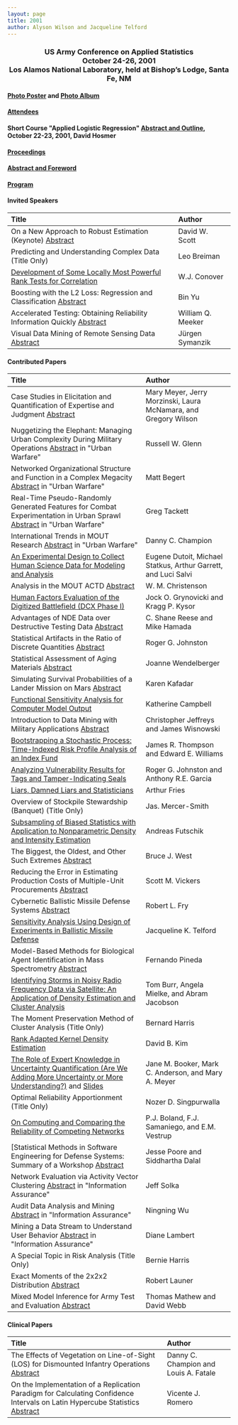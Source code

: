 ```yaml
---
layout: page
title: 2001
author: Alyson Wilson and Jacqueline Telford
---
```

<div align="center"><h3>US Army Conference on Applied Statistics<br>
October 24-26, 2001<br>
Los Alamos National Laboratory, held at Bishop’s Lodge, Santa Fe, NM</h3></div>


#### [Photo Poster](https://alysongwilson.github.io/ACAS/DOE6/2001.pdf) and [Photo Album](https://alysongwilson.github.io/ACAS/ACAS01/Photos/Photos.html)

#### [Attendees](https://alysongwilson.github.io/ACAS/ACAS01/Attendee2001.pdf)

#### Short Course "Applied Logistic Regression" [Abstract and Outline](https://alysongwilson.github.io/ACAS/DOE6/Master01.pdf#page=10), October 22-23, 2001, David Hosmer

#### [Proceedings](https://alysongwilson.github.io/ACAS/DOE6/Master01.pdf#page=1)

#### [Abstract and Foreword](https://alysongwilson.github.io/ACAS/DOE6/Master01.pdf#page=8)

#### [Program](https://alysongwilson.github.io/ACAS/DOE6/Master01.pdf#page=3)


#### Invited Speakers

| Title | Author |
| :--- | :--- |
| On a New Approach to Robust Estimation (Keynote) [Abstract](https://alysongwilson.github.io/ACAS/DOE6/Master01.pdf#page=12) | David W. Scott |
| Predicting and Understanding Complex Data (Title Only) | Leo Breiman |
| [Development of Some Locally Most Powerful Rank Tests for Correlation](https://alysongwilson.github.io/ACAS/DOE6/Master01.pdf#page=88) | W.J. Conover |
| Boosting with the L2 Loss: Regression and Classification [Abstract](https://alysongwilson.github.io/ACAS/DOE6/Master01.pdf#page=110) | Bin Yu |
| Accelerated Testing: Obtaining Reliability Information Quickly [Abstract](https://alysongwilson.github.io/ACAS/DOE6/Master01.pdf#page=181) | William Q. Meeker |
| Visual Data Mining of Remote Sensing Data [Abstract](https://alysongwilson.github.io/ACAS/DOE6/Master01.pdf#page=183) | Jürgen Symanzik |


#### Contributed Papers

| Title | Author |
| :--- | :--- |
| Case Studies in Elicitation and Quantification of Expertise and Judgment [Abstract](https://alysongwilson.github.io/ACAS/DOE6/Master01.pdf#page=12) | Mary Meyer, Jerry Morzinski, Laura McNamara, and Gregory Wilson |
| Nuggetizing the Elephant: Managing Urban Complexity During Military Operations [Abstract](https://alysongwilson.github.io/ACAS/DOE6/Master01.pdf#page=14) in "Urban Warfare" | Russell W. Glenn |
| Networked Organizational Structure and Function in a Complex Megacity [Abstract](https://alysongwilson.github.io/ACAS/DOE6/Master01.pdf#page=14) in "Urban Warfare" | Matt Begert |
| Real-Time Pseudo-Randomly Generated Features for Combat Experimentation in Urban Sprawl [Abstract](https://alysongwilson.github.io/ACAS/DOE6/Master01.pdf#page=15) in "Urban Warfare" | Greg Tackett |
| International Trends in MOUT Research [Abstract](https://alysongwilson.github.io/ACAS/DOE6/Master01.pdf#page=15) in "Urban Warfare" | Danny C. Champion|
| [An Experimental Design to Collect Human Science Data for Modeling and Analysis](https://alysongwilson.github.io/ACAS/DOE6/Master01.pdf#page=17) | Eugene Dutoit, Michael Statkus, Arthur Garrett, and Luci Salvi |
| Analysis in the MOUT ACTD [Abstract](https://alysongwilson.github.io/ACAS/DOE6/Master01.pdf#page=25) | W. M. Christenson |
| [Human Factors Evaluation of the Digitized Battlefield (DCX Phase I)](https://alysongwilson.github.io/ACAS/DOE6/Master01.pdf#page=26) | Jock O. Grynovicki and Kragg P. Kysor |
| Advantages of NDE Data over Destructive Testing Data [Abstract](https://alysongwilson.github.io/ACAS/DOE6/Master01.pdf#page=41) | C. Shane Reese and Mike Hamada |
| Statistical Artifacts in the Ratio of Discrete Quantities [Abstract](https://alysongwilson.github.io/ACAS/DOE6/Master01.pdf#page=42) | Roger G. Johnston |
| Statistical Assessment of Aging Materials [Abstract](https://alysongwilson.github.io/ACAS/DOE6/Master01.pdf#page=43) | Joanne Wendelberger |
| Simulating Survival Probabilities of a Lander Mission on Mars [Abstract](https://alysongwilson.github.io/ACAS/DOE6/Master01.pdf#page=43) | Karen Kafadar |
| [Functional Sensitivity Analysis for Computer Model Output](https://alysongwilson.github.io/ACAS/DOE6/Master01.pdf#page=44) | Katherine Campbell |
| Introduction to Data Mining with Military Applications [Abstract](https://alysongwilson.github.io/ACAS/DOE6/Master01.pdf#page=56) | Christopher Jeffreys and James Wisnowski |
| [Bootstrapping a Stochastic Process: Time-Indexed Risk Profile Analysis of an Index Fund](https://alysongwilson.github.io/ACAS/DOE6/Master01.pdf#page=59) | James R. Thompson and Edward E. Williams |
| [Analyzing Vulnerability Results for Tags and Tamper-Indicating Seals](https://alysongwilson.github.io/ACAS/DOE6/Master01.pdf#page=69) | Roger G. Johnston and Anthony R.E. Garcia |
| [Liars, Damned Liars and Statisticians](https://alysongwilson.github.io/ACAS/DOE6/Master01.pdf#page=78) | Arthur Fries |
| Overview of Stockpile Stewardship (Banquet) (Title Only) | Jas. Mercer-Smith |
| [Subsampling of Biased Statistics with Application to Nonparametric Density and Intensity Estimation](https://alysongwilson.github.io/ACAS/DOE6/Master01.pdf#page=112) | Andreas Futschik |
| The Biggest, the Oldest, and Other Such Extremes [Abstract](https://alysongwilson.github.io/ACAS/DOE6/Master01.pdf#page=118) | Bruce J. West |
| Reducing the Error in Estimating Production Costs of Multiple-Unit Procurements [Abstract](https://alysongwilson.github.io/ACAS/DOE6/Master01.pdf#page=118) | Scott M. Vickers |
| Cybernetic Ballistic Missile Defense Systems [Abstract](https://alysongwilson.github.io/ACAS/DOE6/Master01.pdf#page=119) | Robert L. Fry |
| [Sensitivity Analysis Using Design of Experiments in Ballistic Missile Defense](https://alysongwilson.github.io/ACAS/DOE6/Master01.pdf#page=120) | Jacqueline K. Telford |
| Model-Based Methods for Biological Agent Identification in Mass Spectrometry [Abstract](https://alysongwilson.github.io/ACAS/DOE6/Master01.pdf#page=134) | Fernando Pineda |
| [Identifying Storms in Noisy Radio Frequency Data via Satellite: An Application of Density Estimation and Cluster Analysis](https://alysongwilson.github.io/ACAS/DOE6/Master01.pdf#page=136) | Tom Burr, Angela Mielke, and Abram Jacobson |
| The Moment Preservation Method of Cluster Analysis (Title Only) | Bernard Harris |
| [Rank Adapted Kernel Density Estimation](https://alysongwilson.github.io/ACAS/DOE6/Master01.pdf#page=151) | David B. Kim |
| [The Role of Expert Knowledge in Uncertainty Quantification (Are We Adding More Uncertainty or More Understanding?)](https://alysongwilson.github.io/ACAS/DOE6/Master01.pdf#page=164) and [Slides](https://alysongwilson.github.io/ACAS01/PaperSlide/BookerJane.presentation.pdf) | Jane M. Booker, Mark C. Anderson, and Mary A. Meyer |
| Optimal Reliability Apportionment (Title Only) | Nozer D. Singpurwalla |
| [On Computing and Comparing the Reliability of Competing Networks](https://alysongwilson.github.io/ACAS/DOE6/Master01.pdf#page=172) | P.J. Boland, F.J. Samaniego, and E.M. Vestrup |
| [Statistical Methods in Software Engineering for Defense Systems: Summary of a Workshop [Abstract](https://alysongwilson.github.io/ACAS/DOE6/Master01.pdf#page=179) | Jesse Poore and Siddhartha Dalal |
| Network Evaluation via Activity Vector Clustering [Abstract](https://alysongwilson.github.io/ACAS/DOE6/Master01.pdf#page=180) in "Information Assurance" | Jeff Solka |
| Audit Data Analysis and Mining [Abstract](https://alysongwilson.github.io/ACAS/DOE6/Master01.pdf#page=180) in "Information Assurance" | Ningning Wu |
| Mining a Data Stream to Understand User Behavior [Abstract](https://alysongwilson.github.io/ACAS/DOE6/Master01.pdf#page=180) in "Information Assurance" | Diane Lambert |
| A Special Topic in Risk Analysis (Title Only) | Bernie Harris |
| Exact Moments of the 2x2x2 Distribution [Abstract](https://alysongwilson.github.io/ACAS/DOE6/Master01.pdf#page=182) | Robert Launer |
| Mixed Model Inference for Army Test and Evaluation [Abstract](https://alysongwilson.github.io/ACAS/DOE6/Master01.pdf#page=182) | Thomas Mathew and David Webb |


#### Clinical Papers

| Title | Author |
| :--- | :--- |
| The Effects of Vegetation on Line-of-Sight (LOS) for Dismounted Infantry Operations [Abstract](https://alysongwilson.github.io/ACAS/DOE6/Master01.pdf#page=56) | Danny C. Champion and Louis A. Fatale |
| On the Implementation of a Replication Paradigm for Calculating Confidence Intervals on Latin Hypercube Statistics [Abstract](https://alysongwilson.github.io/ACAS/DOE6/Master01.pdf#page=57) | Vicente J. Romero |
